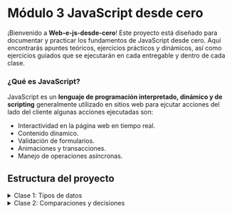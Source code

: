 # Módulo 3 JavaScript desde cero

¡Bienvenido a **Web-e-js-desde-cero**! Este proyecto está diseñado para documentar y practicar los fundamentos de JavaScript desde cero. Aquí encontrarás apuntes teóricos, ejercicios prácticos y dinámicos, así como ejercicios guiados que se ejecutarán en cada entregable y dentro de cada clase. 

### ¿Qué es JavaScript?
JavaScript es un **lenguaje de programación interpretado, dinámico y de scripting** generalmente utilizado en sitios web para ejcutar acciones del lado del cliente algunas acciones ejecutadas son:

- Interactividad en la página web en tiempo real.
- Contenido dinamico.
- Validación de formularios.
- Animaciones y transacciones.
- Manejo de operaciones asíncronas.


## Estructura del proyecto 
<details>
 <summary>Clase 1: Tipos de datos</summary>

   **Objetivos**
  * Comprender los diferentes tipos de datos en JavaScript.
  * Aprender a declarar variables y asignar valores.
  * Saber identificar el tipo de dato de una variable.

  **Tipos de datos (Primitivos)**
  * **String** : Caracteres dentro de comillas dobles y simples (texto).
  * **Number** : Sin distincion entre enteros y decimales.
  * **Boolean** : Verdadero o falso, usado para evaluar condiciones.
  * **Undefined** : Valor asignado automaticamente cuando no tiene valor (ejemplo : Declaración de una variable sin asignar).
  * **Null** : Valor que indica que no hay información disponible.
  * **Symbol** : Único y no se puede repetir.
  * **BigInt** : Números enteros de gran longitud.
  * **Object** : Conjunto de propiedades y valores.

[**-Proyecto Introducción a JavaScript**](https://github.com/jimloxc9912/Web-e-js-desde-cero/blob/main/01_Fundamentos%20js/tipos-de-dato.js)

[**-Ejercicios de Clase 01**](https://github.com/jimloxc9912/Web-e-js-desde-cero/blob/main/01_Fundamentos%20js/introduccion.js)


</details>

<details>
 <summary>Clase 2: Comparaciones y decisiones</summary>

   **Objetivos**
  * Conocer las herramientas llamadas operadores de comparación y operadores lógicos.
  * Aprender el funcionamiento de estos operadores y cuando usarlos.
  * Saber identificar el tipo de dato de una variable.

  **Operadores de comparación**
  <br> Permiten comparar dos valores y devolver un resultado true (verdadero) o false (falso)
  * **Igualdad débil (==)** : compara dos valores,convierte los tipos de dato. 
  * **Igualdad Estricta (===)** : compara los valores y también los tipos de dato.
  * **Diferencia Débil (!=)** : Compara dos valores y devuelve true si son diferentes, sin importar el tipo de dato.
  * **Diferencia Estricta (!==)** : Compara los valores y tipos de datos. 
    Devuelve true si son diferentes en valor o tipo.
  * **Mayor que (>) y Menor que (<)** : Compara si un valor es mayor o menor que otro.
  * **Mayor o igual que (>=) y Menor o igual que (<=)** : Compara si un valor es mayor o igual, 
    o menor o igual que otro.

  **Operadores de Lógicos**

  <br> Permiten combinar varias condiciones. 
  * **AND (&&)** : Devuelve true solo si ambas condiciones son verdaderas. 
    Si alguna es falsa, devuelve false.
  * **OR (||)** : Devuelve true si al menos una de las condiciones es verdadera. 
    Solo devuelve false si todas son falsas.
  * **NOT (!)** : Invierte el valor de una condición. 

   **Estructura de control if**

   <br> "Si una condición es verdadera, haz esto. Si no, haz otra cosa."
   **if** :  Se utiliza para comparar si una condición es verdadera.
   **else if** : Evaluar otra condición si la condición del if anterior es falsa. Puedes tener tantos else if como necesites.
   **else** : Se utiliza si ninguna de las condiciones anteriores es verdadera

[**-Proyecto 02- Evaluador de Notas con Mensajes Personalizados**](https://github.com/jimloxc9912/Web-e-js-desde-cero/blob/main/02_Condicionales/app_notas.js)

[**-Ejercicios de Clase 02**](https://github.com/jimloxc9912/Web-e-js-desde-cero/blob/main/02_Condicionales/clase02_ejercicios.js)
</details>